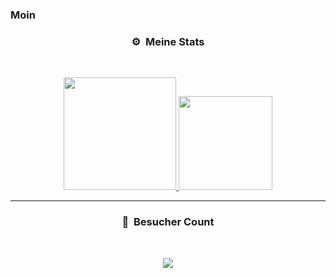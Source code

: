 ### Moin


### <p align="center">⚙️ &nbsp;Meine Stats</p>
<br>
<p align="center">
<a href="https://github.com/30jannik06">
  <img height="180em" src="https://github-readme-stats-eight-theta.vercel.app/api?username=30jannik06&show_icons=true&theme=react&include_all_commits=true&locale=de"/>
  <img height="150em" src="https://github-readme-stats-eight-theta.vercel.app/api/top-langs/?username=30jannik06&layout=compact&langs_count=8&theme=react&locale=de"/>
</a>
  
</p>

-----

### <p align="center">👀 &nbsp;Besucher Count</p>
<br>
<p align="center">
  <img src="https://profile-counter.glitch.me/30jannik06/count.svg" />
</p>
